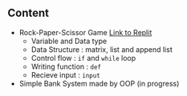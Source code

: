

## Content

- Rock-Paper-Scissor Game [Link to Replit](https://replit.com/@pakbungdesu/PythonHW01Batch09Pakbung?v=1#main.py)
  - Variable and Data type
  - Data Structure : matrix, list and append list
  - Control flow : `if` and `while` loop
  - Writing function : `def`
  - Recieve input : `input`
- Simple Bank System made by OOP (in progress)
